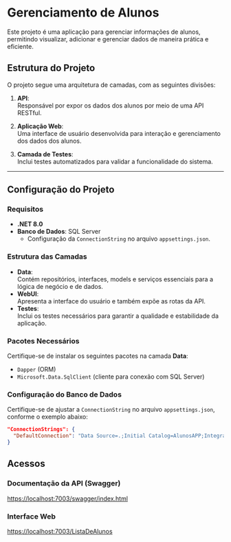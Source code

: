 # Gerenciamento de Alunos

Este projeto é uma aplicação para gerenciar informações de alunos, permitindo visualizar, adicionar e gerenciar dados de maneira prática e eficiente.

## Estrutura do Projeto

O projeto segue uma arquitetura de camadas, com as seguintes divisões:

1. **API**:  
   Responsável por expor os dados dos alunos por meio de uma API RESTful.

2. **Aplicação Web**:  
   Uma interface de usuário desenvolvida para interação e gerenciamento dos dados dos alunos.

3. **Camada de Testes**:  
   Inclui testes automatizados para validar a funcionalidade do sistema.

---

## Configuração do Projeto

### Requisitos
- **.NET 8.0**
- **Banco de Dados**: SQL Server  
  - Configuração da `ConnectionString` no arquivo `appsettings.json`.

### Estrutura das Camadas
- **Data**:  
  Contém repositórios, interfaces, models e serviços essenciais para a lógica de negócio e de dados.
- **WebUI**:  
  Apresenta a interface do usuário e também expõe as rotas da API.
- **Testes**:  
  Inclui os testes necessários para garantir a qualidade e estabilidade da aplicação.

### Pacotes Necessários
Certifique-se de instalar os seguintes pacotes na camada **Data**:
- `Dapper` (ORM)
- `Microsoft.Data.SqlClient` (cliente para conexão com SQL Server)

### Configuração do Banco de Dados
Certifique-se de ajustar a `ConnectionString` no arquivo `appsettings.json`, conforme o exemplo abaixo:
```json
"ConnectionStrings": {
  "DefaultConnection": "Data Source=.;Initial Catalog=AlunosAPP;Integrated Security=True;Encrypt=False"
}
```

## Acessos

### Documentação da API (Swagger)
[https://localhost:7003/swagger/index.html](https://localhost:7003/swagger/index.html)

### Interface Web
[https://localhost:7003/ListaDeAlunos](https://localhost:7003/ListaDeAlunos)

